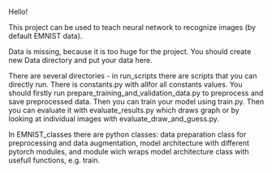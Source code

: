Hello!

This project can be used to teach neural network to recognize images (by default EMNIST data).

Data is missing, because it is too huge for the project. You should create new Data directory and put your data here.

There are several directories - in run_scripts there are scripts that you can directly run. There is constants.py with allfor all constants values. You should firstly run prepare_training_and_validation_data.py to preprocess and save preprocessed data. Then you can train your model using train.py. Then you can evaluate it with evaluate_results.py which draws graph or by looking at individual images with evaluate_draw_and_guess.py.

In EMNIST_classes there are python classes: data preparation class for preprocessing and data augmentation, model architecture with different pytorch modules, and module wich wraps model architecture class with usefull functions, e.g. train.